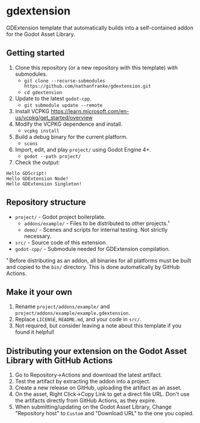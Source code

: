# gdextension

GDExtension template that automatically builds into a self-contained addon for the Godot Asset Library.

## Getting started

1. Clone this repository (or a new repository with this template) with submodules.
    - `git clone --recurse-submodules https://github.com/nathanfranke/gdextension.git`
    - `cd gdextension`
2. Update to the latest `godot-cpp`.
    - `git submodule update --remote`
3. Install VCPKG <https://learn.microsoft.com/en-us/vcpkg/get_started/overview>
4. Modify the VCPKG dependence and install.
    - `vcpkg install`
5. Build a debug binary for the current platform.
    - `scons`
6. Import, edit, and play `project/` using Godot Engine 4+.
    - `godot --path project/`
7. Check the output:

```text
Hello GDScript!
Hello GDExtension Node!
Hello GDExtension Singleton!
```

## Repository structure

- `project/` - Godot project boilerplate.
  - `addons/example/` - Files to be distributed to other projects.¹
  - `demo/` - Scenes and scripts for internal testing. Not strictly necessary.
- `src/` - Source code of this extension.
- `godot-cpp/` - Submodule needed for GDExtension compilation.

¹ Before distributing as an addon, all binaries for all platforms must be built and copied to the `bin/` directory. This is done automatically by GitHub Actions.

## Make it your own

1. Rename `project/addons/example/` and `project/addons/example/example.gdextension`.
2. Replace `LICENSE`, `README.md`, and your code in `src/`.
3. Not required, but consider leaving a note about this template if you found it helpful!

## Distributing your extension on the Godot Asset Library with GitHub Actions

1. Go to Repository→Actions and download the latest artifact.
2. Test the artifact by extracting the addon into a project.
3. Create a new release on GitHub, uploading the artifact as an asset.
4. On the asset, Right Click→Copy Link to get a direct file URL. Don't use the artifacts directly from GitHub Actions, as they expire.
5. When submitting/updating on the Godot Asset Library, Change "Repository host" to `Custom` and "Download URL" to the one you copied.
